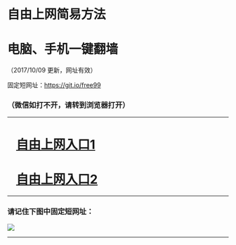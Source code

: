 ﻿# 自由上网简易方法

# 电脑、手机一键翻墙

（2017/10/09 更新，网址有效）

固定短网址：https://git.io/free99

### （微信如打不开，请转到浏览器打开）


***





# &nbsp;&nbsp; <a href="http://ft1670026888.fwq-tz-1001.info/fwqtz01.html?t=10090015828 " target="_blank">自由上网入口1</a>
# &nbsp;&nbsp; <a href="http://ft146956528.fwq-tz-1002.info/fwqtz02.html?t=100900123493 " target="_blank">自由上网入口2</a>
***

### 请记住下图中固定短网址：

<img src="https://s3-us-west-2.amazonaws.com/fwq-1001/yjfq-20170905okok.png" /> 


***

